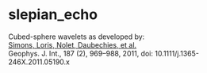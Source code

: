 # slepian_echo
Cubed-sphere wavelets as developed by:<br>
<a href="http://geoweb.princeton.edu/people/simons/Simons+2011-GJI.html">Simons, Loris, Nolet, Daubechies, et al.</a><br>
Geophys. J. Int., 187 (2), 969–988, 2011, doi: 10.1111/j.1365-246X.2011.05190.x<br>
